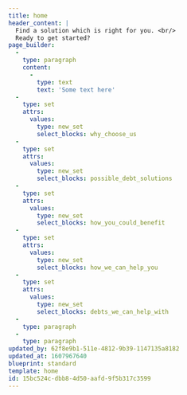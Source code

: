 ```yaml
---
title: home
header_content: |
  Find a solution which is right for you. <br/>
  Ready to get started?
page_builder:
  -
    type: paragraph
    content:
      -
        type: text
        text: 'Some text here'
  -
    type: set
    attrs:
      values:
        type: new_set
        select_blocks: why_choose_us
  -
    type: set
    attrs:
      values:
        type: new_set
        select_blocks: possible_debt_solutions
  -
    type: set
    attrs:
      values:
        type: new_set
        select_blocks: how_you_could_benefit
  -
    type: set
    attrs:
      values:
        type: new_set
        select_blocks: how_we_can_help_you
  -
    type: set
    attrs:
      values:
        type: new_set
        select_blocks: debts_we_can_help_with
  -
    type: paragraph
  -
    type: paragraph
updated_by: 62f8e9b1-511e-4812-9b39-1147135a8182
updated_at: 1607967640
blueprint: standard
template: home
id: 15bc524c-dbb8-4d50-aafd-9f5b317c3599
---
```

